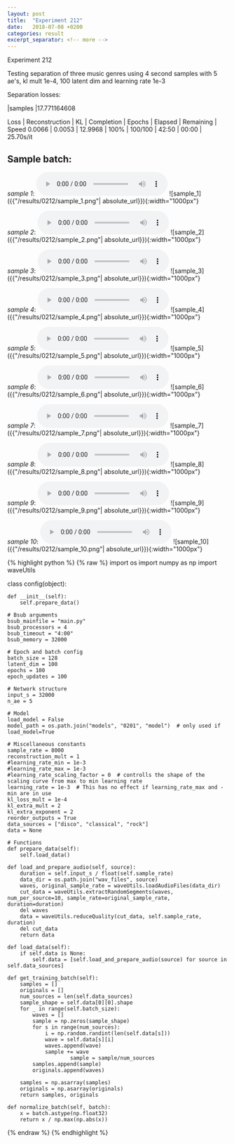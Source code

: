 ```yaml
---
layout: post
title:  "Experiment 212"
date:   2018-07-08 +0200
categories: result
excerpt_separator: <!-- more -->
---
```

Experiment 212

Testing separation of three music genres using 4 second samples with 5 ae's, kl mult 1e-4, 100 latent dim and learning rate 1e-3

Separation losses:

|samples
|17.771164608

Loss | Reconstruction | KL | Completion | Epochs | Elapsed | Remaining | Speed
0.0066 | 0.0053 | 12.9968 | 100% | 100/100 | 42:50 | 00:00 | 25.70s/it<!-- more -->

## **Sample batch**:
_sample 1_:
<audio src="/ResultsOverview/results/0212/sample_1.wav" controls preload></audio>
![sample_1]({{"/results/0212/sample_1.png"| absolute_url}}){:width="1000px"}

_sample 2_:
<audio src="/ResultsOverview/results/0212/sample_2.wav" controls preload></audio>
![sample_2]({{"/results/0212/sample_2.png"| absolute_url}}){:width="1000px"}

_sample 3_:
<audio src="/ResultsOverview/results/0212/sample_3.wav" controls preload></audio>
![sample_3]({{"/results/0212/sample_3.png"| absolute_url}}){:width="1000px"}

_sample 4_:
<audio src="/ResultsOverview/results/0212/sample_4.wav" controls preload></audio>
![sample_4]({{"/results/0212/sample_4.png"| absolute_url}}){:width="1000px"}

_sample 5_:
<audio src="/ResultsOverview/results/0212/sample_5.wav" controls preload></audio>
![sample_5]({{"/results/0212/sample_5.png"| absolute_url}}){:width="1000px"}

_sample 6_:
<audio src="/ResultsOverview/results/0212/sample_6.wav" controls preload></audio>
![sample_6]({{"/results/0212/sample_6.png"| absolute_url}}){:width="1000px"}

_sample 7_:
<audio src="/ResultsOverview/results/0212/sample_7.wav" controls preload></audio>
![sample_7]({{"/results/0212/sample_7.png"| absolute_url}}){:width="1000px"}

_sample 8_:
<audio src="/ResultsOverview/results/0212/sample_8.wav" controls preload></audio>
![sample_8]({{"/results/0212/sample_8.png"| absolute_url}}){:width="1000px"}

_sample 9_:
<audio src="/ResultsOverview/results/0212/sample_9.wav" controls preload></audio>
![sample_9]({{"/results/0212/sample_9.png"| absolute_url}}){:width="1000px"}

_sample 10_:
<audio src="/ResultsOverview/results/0212/sample_10.wav" controls preload></audio>
![sample_10]({{"/results/0212/sample_10.png"| absolute_url}}){:width="1000px"}


{% highlight python %}
{% raw %}
import os
import numpy as np
import waveUtils


class config(object):

	def __init__(self):
		self.prepare_data()

	# Bsub arguments
	bsub_mainfile = "main.py"
	bsub_processors = 4
	bsub_timeout = "4:00"
	bsub_memory = 32000

	# Epoch and batch config
	batch_size = 128
	latent_dim = 100
	epochs = 100
	epoch_updates = 100

	# Network structure
	input_s = 32000
	n_ae = 5

	# Model
	load_model = False
	model_path = os.path.join("models", "0201", "model")  # only used if load_model=True

	# Miscellaneous constants
	sample_rate = 8000
	reconstruction_mult = 1
	#learning_rate_min = 1e-3
	#learning_rate_max = 1e-3
	#learning_rate_scaling_factor = 0  # controlls the shape of the scaling curve from max to min learning rate
	learning_rate = 1e-3  # This has no effect if learning_rate_max and -min are in use
	kl_loss_mult = 1e-4
	kl_extra_mult = 2
	kl_extra_exponent = 2
	reorder_outputs = True
	data_sources = ["disco", "classical", "rock"]
	data = None

	# Functions
	def prepare_data(self):
		self.load_data()

	def load_and_prepare_audio(self, source):
		duration = self.input_s / float(self.sample_rate)
		data_dir = os.path.join("wav_files", source)
		waves, original_sample_rate = waveUtils.loadAudioFiles(data_dir)
		cut_data = waveUtils.extractRandomSegments(waves, num_per_source=10, sample_rate=original_sample_rate, duration=duration)
		del waves
		data = waveUtils.reduceQuality(cut_data, self.sample_rate, duration)
		del cut_data
		return data

	def load_data(self):
		if self.data is None:
			self.data = [self.load_and_prepare_audio(source) for source in self.data_sources]

	def get_training_batch(self):
		samples = []
		originals = []
		num_sources = len(self.data_sources)
		sample_shape = self.data[0][0].shape
		for _ in range(self.batch_size):
			waves = []
			sample = np.zeros(sample_shape)
			for s in range(num_sources):
				i = np.random.randint(len(self.data[s]))
				wave = self.data[s][i]
				waves.append(wave)
				sample += wave
                        sample = sample/num_sources
			samples.append(sample)
			originals.append(waves)

		samples = np.asarray(samples)
		originals = np.asarray(originals)
		return samples, originals

	def normalize_batch(self, batch):
		x = batch.astype(np.float32)
		return x / np.max(np.abs(x))


{% endraw %}
{% endhighlight %}
